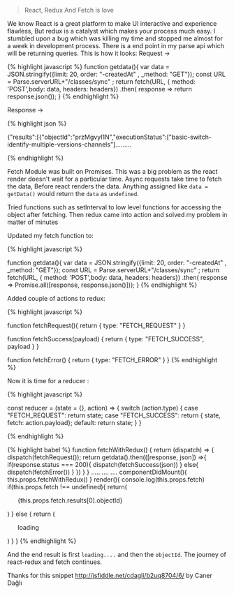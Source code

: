 >React, Redux And Fetch is love

We know React is a great platform to make UI interactive and experience flawless, But redux is a catalyst which makes your process
much easy. 
I stumbled upon a bug which was killing my time and stopped me almost for a week in development process.
There is a end point in my parse api which will be returning queries. This is how it looks:
Request ->

{% highlight javascript %}
function getdata(){
var data = JSON.stringify({limit: 20, order: "-createdAt" , _method: "GET"});
  const URL = Parse.serverURL+"/classes/sync" ;
  return fetch(URL, { method: 'POST',body: data,
  headers: headers})
     .then( response => return response.json());
     }
{% endhighlight %}

Response ->

{% highlight json %}

{"results":[{"objectId":"przMgvyI1N","executionStatus":["basic-switch-identify-multiple-versions-channels"].........

{% endhighlight %}

Fetch Module was built on Promises. This was a big problem as the react render doesn't wait for a particular time. Async requests
take time to fetch the data, Before react renders the data. Anything assigned like `data = getData()` would return the `data` as `undefined`.

Tried functions such as setInterval to low level functions for accessing the object after fetching. Then redux came into action and solved my problem in matter of minutes

Updated my fetch function to:

{% highlight javascript %}

function getdata(){
var data = JSON.stringify({limit: 20, order: "-createdAt" , _method: "GET"});
  const URL = Parse.serverURL+"/classes/sync" ;
  return fetch(URL, { method: 'POST',body: data,
  headers: headers})
     .then( response => Promise.all([response, response.json()]));
     }
{% endhighlight %}

Added couple of actions to redux:


{% highlight javascript %}

function fetchRequest(){
  return {
    type: "FETCH_REQUEST"
  }
}

function fetchSuccess(payload) {
  return {
    type: "FETCH_SUCCESS",
    payload
  }
}

function fetchError() {
  return {
    type: "FETCH_ERROR"
  }
}
{% endhighlight %}

Now it is time for a reducer :


{% highlight javascript %}

const reducer = (state = {}, action) => {
  switch (action.type) {
    case "FETCH_REQUEST":
      return state;
    case "FETCH_SUCCESS": 
      return { state, fetch: action.payload};
    default:
      return state;
  }
} 

{% endhighlight %}


{% highlight babel %}
function fetchWithRedux() {
  return (dispatch) => {
    dispatch(fetchRequest());
    return getdata().then(([response, json]) =>{
      if(response.status === 200){
        dispatch(fetchSuccess(json))
      }
      else{
        dispatch(fetchError())
      }
    })
  }
}
.....
....
....
componentDidMount(){
    this.props.fetchWithRedux()
  }
  render(){
    console.log(this.props.fetch)
   if(this.props.fetch !== undefined){
   return(
        <ul>
        {this.props.fetch.results[0].objectId}
        </ul>
    )
   }
   else
   {
    return (<ul>loading</ul>)
   }
  }
  {% endhighlight %}
  
  
  And the end result is first `loading....` and then the `objectId`. 
  The journey of react-redux and fetch continues.
  
  Thanks for this snippet http://jsfiddle.net/cdagli/b2uq8704/6/ by Caner Dağlı 
